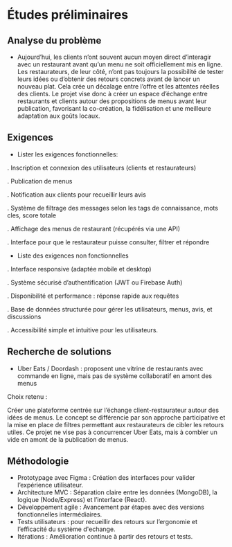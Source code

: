 # Études préliminaires

## Analyse du problème

- Aujourd’hui, les clients n’ont souvent aucun moyen direct d’interagir avec un restaurant avant qu’un menu ne soit officiellement mis en ligne. Les restaurateurs, de leur côté, n’ont pas toujours la possibilité de tester leurs idées ou d’obtenir des retours concrets avant de lancer un nouveau plat. Cela crée un décalage entre l’offre et les attentes réelles des clients.
Le projet vise donc à créer un espace d’échange entre restaurants et clients autour des propositions de menus avant leur publication, favorisant la co-création, la fidélisation et une meilleure adaptation aux goûts locaux.

## Exigences

- Lister les exigences fonctionnelles: 

. Inscription et connexion des utilisateurs (clients et restaurateurs)

. Publication de menus

. Notification aux clients pour recueillir leurs avis

. Système de filtrage des messages selon les tags de connaissance, mots cles, score totale

. Affichage des menus de restaurant (récupérés via une API)

. Interface pour que le restaurateur puisse consulter, filtrer et répondre

- Liste des exigences non fonctionnelles

. Interface responsive (adaptée mobile et desktop)

. Système sécurisé d’authentification (JWT ou Firebase Auth)

. Disponibilité et performance : réponse rapide aux requêtes

. Base de données structurée pour gérer les utilisateurs, menus, avis, et discussions

. Accessibilité simple et intuitive pour les utilisateurs.

## Recherche de solutions

- Uber Eats / Doordash : proposent une vitrine de restaurants avec commande en ligne, mais pas de système collaboratif en amont des menus

Choix retenu :

Créer une plateforme centrée sur l’échange client-restaurateur autour des idées de menus. Le concept se différencie par son approche participative et la mise en place de filtres permettant aux restaurateurs de cibler les retours utiles.
Ce projet ne vise pas à concurrencer Uber Eats, mais à combler un vide en amont de la publication de menus.

## Méthodologie
- Prototypage avec Figma : Création des interfaces pour valider l’expérience utilisateur.
- Architecture MVC : Séparation claire entre les données (MongoDB), la logique (Node/Express) et l’interface (React).
- Développement agile : Avancement par étapes avec des versions fonctionnelles intermédiaires.
- Tests utilisateurs : pour recueillir des retours sur l’ergonomie et l’efficacité du système d'echange.
- Itérations : Amélioration continue à partir des retours et tests.

